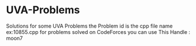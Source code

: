 # UVA-Problems
Solutions for some UVA Problems 
the Problem id is the cpp file name ex:10855.cpp
for problems solved on CodeForces you can use This Handle : moon7
